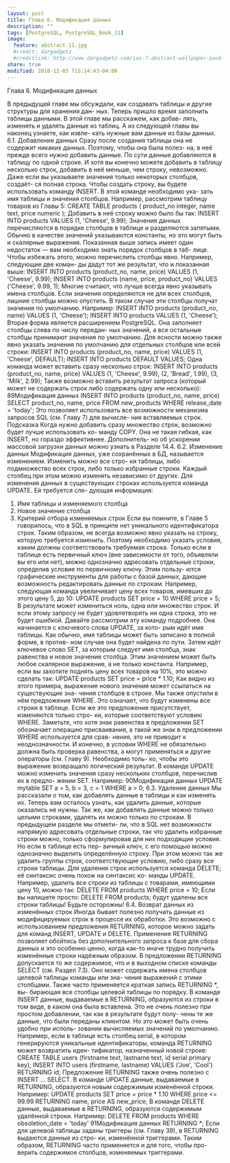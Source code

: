 ```yaml
---
layout: post
title: Глава 6. Модификация данных
description: ""
tags: [PostgreSQL, PostgreSQL_Book_11]
image:
  feature: abstract-11.jpg
  #credit: dargadgetz
  #creditlink: http://www.dargadgetz.com/ios-7-abstract-wallpaper-pack-for-iphone-5-and-ipod-touch-retina/
share: true
modified: 2018-12-03 T15:14:43-04:00
---
```


Глава 6. Модификация данных

В предыдущей главе мы обсуждали, как создавать таблицы и другие структуры для хранения дан-
ных. Теперь пришло время заполнить таблицы данными. В этой главе мы расскажем, как добав-
лять, изменять и удалять данные из таблиц. А из следующей главы вы наконец узнаете, как извле-
кать нужные вам данные из базы данных.
6.1. Добавление данных
Сразу после создания таблицы она не содержит никаких данных. Поэтому, чтобы она была полез-
на, в неё прежде всего нужно добавить данные. По сути данные добавляются в таблицу по одной
строке. И хотя вы конечно можете добавить в таблицу несколько строк, добавить в неё меньше,
чем строку, невозможно. Даже если вы указываете значения только некоторых столбцов, создаёт-
ся полная строка.
Чтобы создать строку, вы будете использовать команду INSERT. В этой команде необходимо ука-
зать имя таблицы и значения столбцов. Например, рассмотрим таблицу товаров из Главы 5:
CREATE TABLE products (
product_no integer,
name text,
price numeric
);
Добавить в неё строку можно было бы так:
INSERT INTO products VALUES (1, 'Cheese', 9.99);
Значения данных перечисляются в порядке столбцов в таблице и разделяются запятыми. Обычно
в качестве значений указываются константы, но это могут быть и скалярные выражения.
Показанная выше запись имеет один недостаток — вам необходимо знать порядок столбцов в таб-
лице. Чтобы избежать этого, можно перечислить столбцы явно. Например, следующие две коман-
ды дадут тот же результат, что и показанная выше:
INSERT INTO products (product_no, name, price) VALUES (1, 'Cheese', 9.99);
INSERT INTO products (name, price, product_no) VALUES ('Cheese', 9.99, 1);
Многие считают, что лучше всегда явно указывать имена столбцов.
Если значения определяются не для всех столбцов, лишние столбцы можно опустить. В таком
случае эти столбцы получат значения по умолчанию. Например:
INSERT INTO products (product_no, name) VALUES (1, 'Cheese');
INSERT INTO products VALUES (1, 'Cheese');
Вторая форма является расширением PostgreSQL. Она заполняет столбцы слева по числу передан-
ных значений, а все остальные столбцы принимают значения по умолчанию.
Для ясности можно также явно указать значения по умолчанию для отдельных столбцов или всей
строки:
INSERT INTO products (product_no, name, price) VALUES (1, 'Cheese', DEFAULT);
INSERT INTO products DEFAULT VALUES;
Одна команда может вставить сразу несколько строк:
INSERT INTO products (product_no, name, price) VALUES
(1, 'Cheese', 9.99),
(2, 'Bread', 1.99),
(3, 'Milk', 2.99);
Также возможно вставить результат запроса (который может не содержать строк либо содержать
одну или несколько):
89Модификация данных
INSERT INTO products (product_no, name, price)
SELECT product_no, name, price FROM new_products
WHERE release_date = 'today';
Это позволяет использовать все возможности механизма запросов SQL (см. Главу 7) для вычисле-
ния вставляемых строк.
Подсказка
Когда нужно добавить сразу множество строк, возможно будет лучше использовать ко-
манду COPY. Она не такая гибкая, как INSERT, но гораздо эффективнее. Дополнитель-
но об ускорении массовой загрузки данных можно узнать в Разделе 14.4.
6.2. Изменение данных
Модификация данных, уже сохранённых в БД, называется изменением. Изменить можно все стро-
ки таблицы, либо подмножество всех строк, либо только избранные строки. Каждый столбец при
этом можно изменять независимо от других.
Для изменения данных в существующих строках используется команда UPDATE. Ей требуется сле-
дующая информация:
1. Имя таблицы и изменяемого столбца
2. Новое значение столбца
3. Критерий отбора изменяемых строк
Если вы помните, в Главе 5 говорилось, что в SQL в принципе нет уникального идентификатора
строк. Таким образом, не всегда возможно явно указать на строку, которую требуется изменить.
Поэтому необходимо указать условия, каким должны соответствовать требуемая строка. Только
если в таблице есть первичный ключ (вне зависимости от того, объявляли вы его или нет), можно
однозначно адресовать отдельные строки, определив условие по первичному ключу. Этим пользу-
ются графические инструменты для работы с базой данных, дающие возможность редактировать
данные по строкам.
Например, следующая команда увеличивает цену всех товаров, имевших до этого цену 5, до 10:
UPDATE products SET price = 10 WHERE price = 5;
В результате может измениться ноль, одна или множество строк. И если этому запросу не будет
удовлетворять ни одна строка, это не будет ошибкой.
Давайте рассмотрим эту команду подробнее. Она начинается с ключевого слова UPDATE, за кото-
рым идёт имя таблицы. Как обычно, имя таблицы может быть записано в полной форме, в против-
ном случае она будет найдена по пути. Затем идёт ключевое слово SET, за которым следует имя
столбца, знак равенства и новое значение столбца. Этим значением может быть любое скалярное
выражение, а не только константа. Например, если вы захотите поднять цену всех товаров на 10%,
это можно сделать так:
UPDATE products SET price = price * 1.10;
Как видно из этого примера, выражение нового значения может ссылаться на существующие зна-
чения столбцов в строке. Мы также опустили в нём предложение WHERE. Это означает, что будут
изменены все строки в таблице. Если же это предложение присутствует, изменяются только стро-
ки, которые соответствуют условию WHERE. Заметьте, что хотя знак равенства в предложении SET
обозначает операцию присваивания, а такой же знак в предложении WHERE используется для срав-
нения, это не приводит к неоднозначности. И конечно, в условии WHERE не обязательно должна
быть проверка равенства, а могут применяться и другие операторы (см. Главу 9). Необходимо толь-
ко, чтобы это выражение возвращало логический результат.
В команде UPDATE можно изменить значения сразу нескольких столбцов, перечислив их в предло-
жении SET. Например:
90Модификация данных
UPDATE mytable SET a = 5, b = 3, c = 1 WHERE a > 0;
6.3. Удаление данных
Мы рассказали о том, как добавлять данные в таблицы и как изменять их. Теперь вам осталось
узнать, как удалить данные, которые оказались не нужны. Так же, как добавлять данные можно
только целыми строками, удалять их можно только по строкам. В предыдущем разделе мы отмети-
ли, что в SQL нет возможности напрямую адресовать отдельные строки, так что удалить избранные
строки можно, только сформулировав для них подходящие условия. Но если в таблице есть пер-
вичный ключ, с его помощью можно однозначно выделить определённую строку. При этом можно
так же удалить группы строк, соответствующие условию, либо сразу все строки таблицы.
Для удаления строк используется команда DELETE; её синтаксис очень похож на синтаксис ко-
манды UPDATE. Например, удалить все строки из таблицы с товарами, имеющими цену 10, можно
так:
DELETE FROM products WHERE price = 10;
Если вы напишете просто:
DELETE FROM products;
будут удалены все строки таблицы! Будьте осторожны!
6.4. Возврат данных из изменённых строк
Иногда бывает полезно получать данные из модифицируемых строк в процессе их обработки. Это
возможно с использованием предложения RETURNING, которое можно задать для команд INSERT,
UPDATE и DELETE. Применение RETURNING позволяет обойтись без дополнительного запроса к базе
для сбора данных и это особенно ценно, когда как-то иначе трудно получить изменённые строки
надёжным образом.
В предложении RETURNING допускается то же содержимое, что и в выходном списке команды
SELECT (см. Раздел 7.3). Оно может содержать имена столбцов целевой таблицы команды или зна-
чения выражений с этими столбцами. Также часто применяется краткая запись RETURNING *, вы-
бирающая все столбцы целевой таблицы по порядку.
В команде INSERT данные, выдаваемые в RETURNING, образуются из строки в том виде, в каком она
была вставлена. Это не очень полезно при простом добавлении, так как в результате будут полу-
чены те же данные, что были переданы клиентом. Но это может быть очень удобно при исполь-
зовании вычисляемых значений по умолчанию. Например, если в таблице есть столбец serial, в
котором генерируются уникальные идентификаторы, команда RETURNING может возвратить иден-
тификатор, назначенный новой строке:
CREATE TABLE users (firstname text, lastname text, id serial primary key);
INSERT INTO users (firstname, lastname) VALUES ('Joe', 'Cool') RETURNING id;
Предложение RETURNING также очень полезно с INSERT ... SELECT.
В команде UPDATE данные, выдаваемые в RETURNING, образуются новым содержимым изменённой
строки. Например:
UPDATE products SET price = price * 1.10
WHERE price <= 99.99
RETURNING name, price AS new_price;
В команде DELETE данные, выдаваемые в RETURNING, образуются содержимым удалённой строки.
Например:
DELETE FROM products
WHERE obsoletion_date = 'today'
91Модификация данных
RETURNING *;
Если для целевой таблицы заданы триггеры (см. Главу 39), в RETURNING выдаются данные из стро-
ки, изменённой триггерами. Таким образом, RETURNING часто применяется и для того, чтобы про-
верить содержимое столбцов, изменяемых триггерами.
